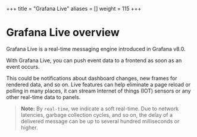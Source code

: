 +++
title = "Grafana Live"
aliases = []
weight = 115
+++

# Grafana Live overview

Grafana Live is a real-time messaging engine introduced in Grafana v8.0.

With Grafana Live, you can push event data to a frontend as soon as an event occurs.

This could be notifications about dashboard changes, new frames for rendered data, and so on. Live features can help eliminate a page reload or polling in many places, it can stream Internet of things (IOT) sensors or any other real-time data to panels.

> **Note:** By `real-time`, we indicate a soft real-time. Due to network latencies, garbage collection cycles, and so on, the delay of a delivered message can be up to several hundred milliseconds or higher.
